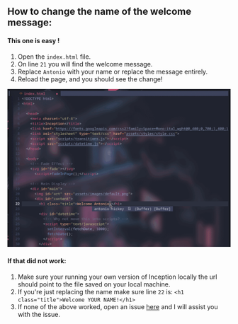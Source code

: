 ## How to change the name of the welcome message:
#### This one is easy !
1. Open the `index.html` file.
2. On line `21` you will find the welcome message.
3. Replace `Antonio` with your name or replace the message entirely.
4. Reload the page, and you should see the change!

<img src=https://github.com/antonio-hickey/Inception/blob/main/assets/images/Doc%20Gifs/editName.gif width="700"/>

#### If that did not work:
1. Make sure your running your own version of Inception locally
   the url should point to the file saved on your local machine.
2. If you're just replacing the name make sure line `22` is:
   `<h1 class="title">Welcome YOUR NAME!</h1>`
3. If none of the above worked, open an issue [here](https://github.com/antonio-hickey/Inception/issues/new)
   and I will assist you with the issue.

